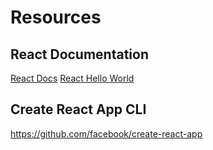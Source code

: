 # Resources

## React Documentation
[React Docs](https://reactjs.org/)
[React Hello World](https://reactjs.org/docs/hello-world.html)

## Create React App CLI
https://github.com/facebook/create-react-app